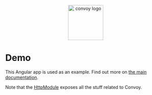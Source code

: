 <p align="center">
  <img width="110" src="https://github.com/jscutlery/convoy/blob/master/logo.png?raw=true" alt="convoy logo" />
</p>

# Demo

This Angular app is used as an example. Find out more on [the main documentation](https://github.com/jscutlery/convoy).

Note that the [HttpModule](./src/app/http/http.module.ts) exposes all the stuff related to Convoy.
